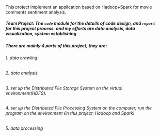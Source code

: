 This project implement an application based on Hadoop+Spark for movie comments sentiment analysis.

##### Team Project: The `code` module for the details of code design, and `report` for this project process. and my efforts are data analysis, data visualization, system establishing.

##### There are mainly 4 parts of this project, they are:
###### 1. data crawling
###### 2. data analysis
###### 3. set up the Distributed File Storage System on the virtual environment(HDFS).
###### 4. set up the Distributed File Processing System on the computer, run the program on the environment (In this project: Hadoop and Spark)
###### 5. data processing
